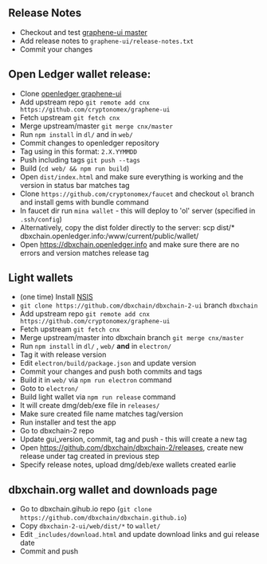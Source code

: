 ## Release Notes
- Checkout and test [graphene-ui master](https://github.com/cryptonomex/graphene-ui)
- Add release notes to `graphene-ui/release-notes.txt`
- Commit your changes

## Open Ledger wallet release:
- Clone [openledger graphene-ui](https://github.com/openledger/graphene-ui)
- Add upstream repo 
  `git remote add cnx https://github.com/cryptonomex/graphene-ui`
- Fetch upstream
  `git fetch cnx`
- Merge upstream/master
  `git merge cnx/master`
- Run `npm install` in `dl/` and in `web/`
- Commit changes to openledger repository
- Tag using in this format: `2.X.YYMMDD`
- Push including tags `git push --tags`
- Build (`cd web/ && npm run build`)
- Open `dist/index.html` and make sure everything is working and the version in status bar matches tag
- Clone `https://github.com/cryptonomex/faucet` and checkout `ol` branch and install gems with bundle command
- In faucet dir run `mina wallet` - this will deploy to 'ol' server (specified in `.ssh/config`)
- Alternatively, copy the dist folder directly to the server: scp dist/* dbxchain.openledger.info:/www/current/public/wallet/    
- Open https://dbxchain.openledger.info and make sure there are no errors and version matches release tag

## Light wallets
- (one time) Install [NSIS](http://nsis.sourceforge.net/Main_Page)
- `git clone https://github.com/dbxchain/dbxchain-2-ui` branch `dbxchain`
- Add upstream repo `git remote add cnx https://github.com/cryptonomex/graphene-ui`
- Fetch upstream
  `git fetch cnx`
- Merge upstream/master into dbxchain branch
  `git merge cnx/master`
- Run `npm install` in `dl/` , `web/` **and** in `electron/`
- Tag it with release version
- Edit `electron/build/package.json` and update version
- Commit your changes and push both commits and tags
- Build it in `web/` via `npm run electron` command
- Goto to `electron/`
- Build light wallet via `npm run release` command
- It will create dmg/deb/exe file in `releases/`
- Make sure created file name matches tag/version
- Run installer and test the app
- Go to dbxchain-2 repo
- Update gui_version, commit, tag and push - this will create a new tag
- Open https://github.com/dbxchain/dbxchain-2/releases, create new release under tag created in previous step
- Specify release notes, upload dmg/deb/exe wallets created earlie

## dbxchain.org wallet and downloads page
- Go to dbxchain.gihub.io repo (`git clone https://github.com/dbxchain/dbxchain.github.io`)
- Copy `dbxchain-2-ui/web/dist/*` to `wallet/`
- Edit `_includes/download.html` and update download links and gui release date
- Commit and push
